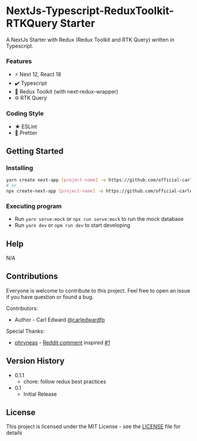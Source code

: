 # NextJs-Typescript-ReduxToolkit-RTKQuery Starter

A NextJs Starter with Redux (Redux Toolkit and RTK Query) written in Typescript.

### Features

- ⚡️ Next 12, React 18
- ✔️ Typescript
- 🧠 Redux Toolkit (with next-redux-wrapper)
- 🌐 RTK Query

### Coding Style

- ★ ESLint
- 💅 Prettier

## Getting Started

### Installing

```sh
yarn create next-app [project-name] -e https://github.com/official-carledwardfp/next-redux-ts-starter
# or
npx create-next-app [project-name] -e https://github.com/official-carledwardfp/next-redux-ts-starter
```

### Executing program

- Run `yarn serve:mock` or `npx run serve:mock` to run the mock database
- Run `yarn dev` or `npm run dev` to start developing

## Help

N/A

## Contributions

Everyone is welcome to contribute to this project. Feel free to open an issue if you have question or found a bug.

Contributors:

- Author - Carl Edward [@carledwardfp](https://github.com/official-carledwardfp)

Special Thanks:

- [phryneas](https://www.reddit.com/user/phryneas/) - [Reddit comment](https://www.reddit.com/r/reduxjs/comments/w1eaae/comment/igk9t14/?utm_source=share&utm_medium=web2x&context=3) inspired [#1](https://github.com/official-carledwardfp/next-redux-ts-starter/issues/1)

## Version History

- 0.1.1
  - chore: follow redux best practices
- 0.1
  - Initial Release

## License

This project is licensed under the MIT License - see the [LICENSE](https://github.com/official-carledwardfp/next-redux-ts-starter/blob/develop/LICENSE) file for details
